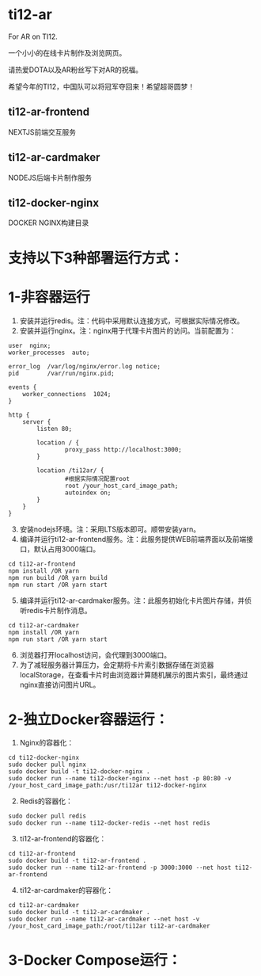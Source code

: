 # ti12-ar
For AR on TI12. 

一个小小的在线卡片制作及浏览网页。

请热爱DOTA以及AR粉丝写下对AR的祝福。

希望今年的TI12，中国队可以将冠军夺回来！希望超哥圆梦！

## ti12-ar-frontend
NEXTJS前端交互服务

## ti12-ar-cardmaker
NODEJS后端卡片制作服务

## ti12-docker-nginx
DOCKER NGINX构建目录

# 支持以下3种部署运行方式：

# 1-非容器运行
1. 安装并运行redis。注：代码中采用默认连接方式，可根据实际情况修改。
2. 安装并运行nginx。注：nginx用于代理卡片图片的访问。当前配置为：
```
user  nginx;
worker_processes  auto;

error_log  /var/log/nginx/error.log notice;
pid        /var/run/nginx.pid;

events {
    worker_connections  1024;
}

http {
    server {
        listen 80;

        location / {
                proxy_pass http://localhost:3000;
        }

        location /ti12ar/ {
                #根据实际情况配置root
                root /your_host_card_image_path;
                autoindex on;
        }
    }
}
```
3. 安装nodejs环境。注：采用LTS版本即可。顺带安装yarn。
4. 编译并运行ti12-ar-frontend服务。注：此服务提供WEB前端界面以及前端接口，默认占用3000端口。
```
cd ti12-ar-frontend
npm install /OR yarn
npm run build /OR yarn build
npm run start /OR yarn start
```
5. 编译并运行ti12-ar-cardmaker服务。注：此服务初始化卡片图片存储，并侦听redis卡片制作消息。
```
cd ti12-ar-cardmaker
npm install /OR yarn
npm run start /OR yarn start
```
6. 浏览器打开localhost访问，会代理到3000端口。
7. 为了减轻服务器计算压力，会定期将卡片索引数据存储在浏览器localStorage，在查看卡片时由浏览器计算随机展示的图片索引，最终通过nginx直接访问图片URL。
# 2-独立Docker容器运行：
1. Nginx的容器化：
```
cd ti12-docker-nginx
sudo docker pull nginx
sudo docker build -t ti12-docker-nginx .
sudo docker run --name ti12-docker-nginx --net host -p 80:80 -v /your_host_card_image_path:/usr/ti12ar ti12-docker-nginx
```
2. Redis的容器化：
```
sudo docker pull redis
sudo docker run --name ti12-docker-redis --net host redis
```
3. ti12-ar-frontend的容器化： 
```
cd ti12-ar-frontend
sudo docker build -t ti12-ar-frontend .
sudo docker run --name ti12-ar-frontend -p 3000:3000 --net host ti12-ar-frontend
```
4. ti12-ar-cardmaker的容器化： 
```
cd ti12-ar-cardmaker
sudo docker build -t ti12-ar-cardmaker .
sudo docker run --name ti12-ar-cardmaker --net host -v /your_host_card_image_path:/root/ti12ar ti12-ar-cardmaker
```
# 3-Docker Compose运行：